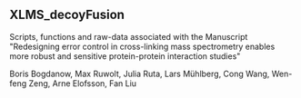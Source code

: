 ## XLMS_decoyFusion

Scripts, functions and raw-data associated with the Manuscript 
"Redesigning error control in cross-linking mass spectrometry enables more robust and sensitive protein-protein interaction studies"

Boris Bogdanow, Max Ruwolt, Julia Ruta, Lars Mühlberg, Cong Wang, Wen-feng Zeng, Arne Elofsson, Fan Liu
